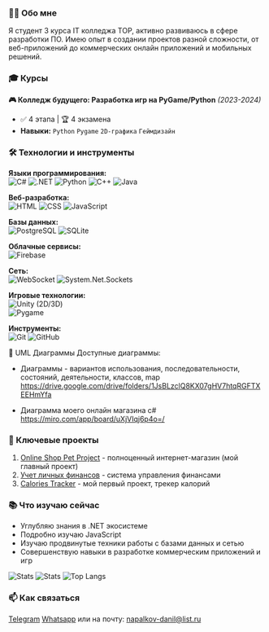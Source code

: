 ### 👨‍💻 Обо мне
Я студент 3 курса IT колледжа TOP, активно развиваюсь в сфере разработки ПО. Имею опыт в создании проектов разной сложности, от веб-приложений до коммерческих онлайн приложений и мобильных решений.

### 🎓 **Курсы**  
**🎮 Колледж будущего: Разработка игр на PyGame/Python** *(2023-2024)*  
- ✅ 4 этапа | 🏆 4 экзамена  
- **Навыки:** `Python` `Pygame` `2D-графика` `Геймдизайн`
  
### 🛠 Технологии и инструменты
**Языки программирования:**  
![C#](https://img.shields.io/badge/-C%23-239120?logo=c-sharp&logoColor=white) ![.NET](https://img.shields.io/badge/-.NET-512BD4?logo=.net&logoColor=white) ![Python](https://img.shields.io/badge/-Python-3776AB?logo=python&logoColor=white) ![C++](https://img.shields.io/badge/-C%2B%2B-00599C?logo=c%2B%2B&logoColor=white) ![Java](https://img.shields.io/badge/-Java-007396?logo=java&logoColor=white) 

**Веб-разработка:**  
![HTML](https://img.shields.io/badge/-HTML-E34F26?logo=html5&logoColor=white) ![CSS](https://img.shields.io/badge/-CSS-1572B6?logo=css3&logoColor=white)  ![JavaScript](https://img.shields.io/badge/-JavaScript-F7DF1E?logo=javascript&logoColor=black)  

**Базы данных:**  
![PostgreSQL](https://img.shields.io/badge/-PostgreSQL-4169E1?logo=postgresql&logoColor=white) ![SQLite](https://img.shields.io/badge/-SQLite-003B57?logo=sqlite&logoColor=white)  

**Облачные сервисы:**  
![Firebase](https://img.shields.io/badge/-Firebase-FFCA28?logo=firebase&logoColor=black) 

**Сеть:**  
![WebSocket](https://img.shields.io/badge/-WebSocket-010101?logo=websocket&logoColor=white) 
![System.Net.Sockets](https://img.shields.io/badge/-System.Net.Sockets-512BD4?logo=.net&logoColor=white)

**Игровые технологии:**  
![Unity](https://img.shields.io/badge/-Unity-FFFFFF?logo=unity&logoColor=black) (2D/3D)  
![Pygame](https://img.shields.io/badge/-Pygame-3776AB?logo=python&logoColor=white)  

**Инструменты:**  
![Git](https://img.shields.io/badge/-Git-F05032?logo=git&logoColor=white) ![GitHub](https://img.shields.io/badge/-GitHub-181717?logo=github&logoColor=white)  

📐 UML Диаграммы
Доступные диаграммы:

- Диаграммы - вариантов использования, последовательности, состояний, деятельности, классов, map 
https://drive.google.com/drive/folders/1JsBLzclQ8KX07gHV7htqRGFTXEEHmYfa

- Диаграмма моего онлайн магазина c#
  https://miro.com/app/board/uXjVIqj6p4o=/

### 🚀 Ключевые проекты
1. [Online Shop Pet Project](https://github.com/daniiiiiiiiiiil/Online_Shop_Pet_Project) - полноценный интернет-магазин (мой главный проект)
2. [Учет личных финансов](https://github.com/daniiiiiiiiiiil/Accounting-for-personal-finances-PET-project) - система управления финансами
3. [Calories Tracker](https://github.com/daniiiiiiiiiiil/calories) - мой первый проект, трекер калорий

### 📚 Что изучаю сейчас
- Углубляю знания в .NET экосистеме
- Подробно изучаю JavaScript 
- Изучаю продвинутые техники работы с базами данных и сетью
- Совершенствую навыки в разработке коммерческим приложений и игр
  
![Stats](https://github-readme-stats.vercel.app/api?username=daniiiiiiiiiiil&show_icons=true&theme=radical)
![Stats](https://github-readme-stats.vercel.app/api?username=daniiiiiiiiiiil&show_icons=true&theme=radical&random=123)
![Top Langs](https://github-readme-stats.vercel.app/api/top-langs/?username=daniiiiiiiiiiil&layout=compact&hide=html,css&theme=radical)


### 📫 Как связаться
[Telegram](https://t.me/weqrete) [Whatsapp](http://wa.me/79042017869) или на почту: napalkov-danil@list.ru
